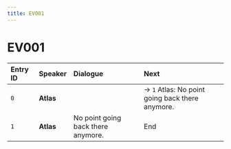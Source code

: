 ```yaml
---
title: EV001
---
```


# EV001


| Entry ID | Speaker | Dialogue | Next |
| :------- | :------ | :------- | :------------ |
| `0` | **Atlas** |  | → `1` Atlas: No point going back there anymore\. |
| `1` | **Atlas** | No point going back there anymore\. | End |
